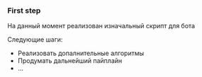 ### First step

На данный момент реализован изначальный скрипт для бота

Следующие шаги:
 - Реализовать допалнительные алгоритмы 
 - Продумать дальнейший пайплайн
 - ...